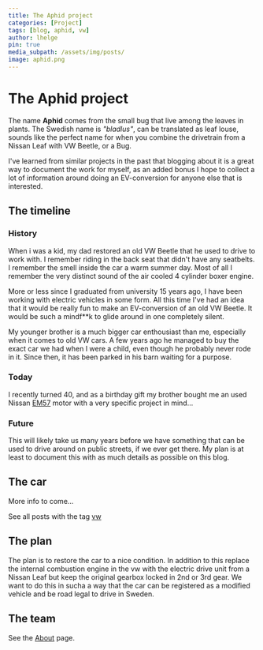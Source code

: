 ```yaml
---
title: The Aphid project
categories: [Project]
tags: [blog, aphid, vw]
author: lhelge
pin: true
media_subpath: /assets/img/posts/
image: aphid.png
---
```


# The Aphid project
The name **Aphid** comes from the small bug that live among the leaves in plants. The Swedish name is *"bladlus"*, can be translated as leaf louse, sounds like the perfect name for when you combine the drivetrain from a Nissan Leaf with VW Beetle, or a Bug. 

I've learned from similar projects in the past that blogging about it is a great way to document the work for myself, as an added bonus I hope to collect a lot of information around doing an EV-conversion for anyone else that is interested.

## The timeline
### History
When i was a kid, my dad restored an old VW Beetle that he used to drive to work with. I remember riding in the back seat that didn't have any seatbelts. I remember the smell inside the car a warm summer day. Most of all I remember the very distinct sound of the air cooled 4 cylinder boxer engine.

More or less since I graduated from university 15 years ago, I have been working with electric vehicles in some form. All this time I've had an idea that it would be really fun to make an EV-conversion of an old VW Beetle. It would be such a mindf**k to glide around in one completely silent. 

My younger brother is a much bigger car enthousiast than me, especially when it comes to old VW cars. A few years ago he managed to buy the exact car we had when I were a child, even though he probably never rode in it. Since then, it has been parked in his barn waiting for a purpose.

### Today
I recently turned 40, and as a birthday gift my brother bought me an used Nissan [EM57](/tags/em57) motor with a very specific project in mind...

### Future
This will likely take us many years before we have something that can be used to drive around on public streets, if we ever get there. My plan is at least to document this with as much details as possible on this blog.

## The car
More info to come...

See all posts with the tag [vw](/tags/vw)

## The plan
The plan is to restore the car to a nice condition. In addition to this replace the internal combustion engine in the vw with the electric drive unit from a Nissan Leaf but keep the original gearbox locked in 2nd or 3rd gear. We want to do this in sucha a way that the car can be registered as a modified vehicle and be road legal to drive in Sweden.

## The team
See the [About](/about) page.